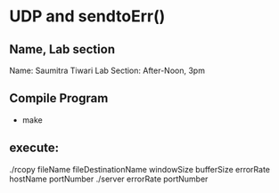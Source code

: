 # UDP and sendtoErr()

## Name, Lab section
Name: Saumitra Tiwari
Lab Section: After-Noon, 3pm

## Compile Program
- make

## execute:
./rcopy fileName fileDestinationName windowSize bufferSize errorRate hostName portNumber
./server errorRate portNumber 